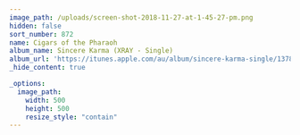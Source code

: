 ```yaml
---
image_path: /uploads/screen-shot-2018-11-27-at-1-45-27-pm.png
hidden: false
sort_number: 872
name: Cigars of the Pharaoh
album_name: Sincere Karma (XRAY - Single)
album_url: 'https://itunes.apple.com/au/album/sincere-karma-single/1378184668'
_hide_content: true

_options:
  image_path:
    width: 500
    height: 500
    resize_style: "contain"
---
```


